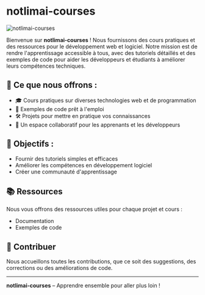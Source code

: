 # notlimai-courses

![notlimai-courses](https://media1.tenor.com/m/wF5RiCnfj34AAAAC/work-computer.gif)

Bienvenue sur **notlimai-courses** ! Nous fournissons des cours pratiques et des ressources pour le développement web et logiciel. Notre mission est de rendre l'apprentissage accessible à tous, avec des tutoriels détaillés et des exemples de code pour aider les développeurs et étudiants à améliorer leurs compétences techniques.

## 🌟 Ce que nous offrons :
- 🎓 Cours pratiques sur diverses technologies web et de programmation
- 📖 Exemples de code prêt à l'emploi
- 🛠 Projets pour mettre en pratique vos connaissances
- 🚀 Un espace collaboratif pour les apprenants et les développeurs

## 🎯 Objectifs :
- Fournir des tutoriels simples et efficaces
- Améliorer les compétences en développement logiciel
- Créer une communauté d'apprentissage

## 📚 Ressources

Nous vous offrons des ressources utiles pour chaque projet et cours :

- Documentation
- Exemples de code

## 🤝 Contribuer

Nous accueillons toutes les contributions, que ce soit des suggestions, des corrections ou des améliorations de code.

---

**notlimai-courses** – Apprendre ensemble pour aller plus loin !

